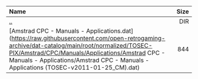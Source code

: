 |Name|Size|
|:---|---:|
|[..](../index.html)|DIR|
|[Amstrad CPC - Manuals - Applications.dat](https://raw.githubusercontent.com/open-retrogaming-archive/dat-catalog/main/root/normalized/TOSEC-PIX/Amstrad/CPC/Manuals/Applications/Amstrad CPC - Manuals - Applications/Amstrad CPC - Manuals - Applications (TOSEC-v2011-01-25_CM).dat)|844|
